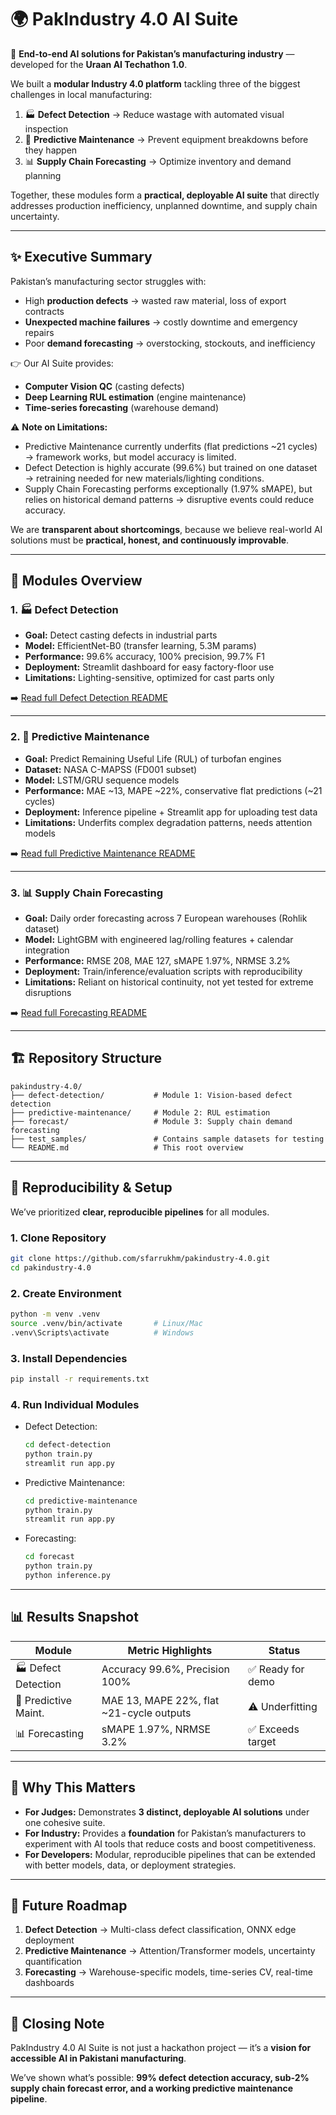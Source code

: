 
# 🌍 PakIndustry 4.0 AI Suite

🚀 **End-to-end AI solutions for Pakistan’s manufacturing industry** — developed for the **Uraan AI Techathon 1.0**.

We built a **modular Industry 4.0 platform** tackling three of the biggest challenges in local manufacturing:

1. 🏭 **Defect Detection** → Reduce wastage with automated visual inspection
2. 🔧 **Predictive Maintenance** → Prevent equipment breakdowns before they happen
3. 📊 **Supply Chain Forecasting** → Optimize inventory and demand planning

Together, these modules form a **practical, deployable AI suite** that directly addresses production inefficiency, unplanned downtime, and supply chain uncertainty.

---

## ✨ Executive Summary

Pakistan’s manufacturing sector struggles with:

* High **production defects** → wasted raw material, loss of export contracts
* **Unexpected machine failures** → costly downtime and emergency repairs
* Poor **demand forecasting** → overstocking, stockouts, and inefficiency

👉 Our AI Suite provides:

* **Computer Vision QC** (casting defects)
* **Deep Learning RUL estimation** (engine maintenance)
* **Time-series forecasting** (warehouse demand)

⚠️ **Note on Limitations:**

* Predictive Maintenance currently underfits (flat predictions ~21 cycles) → framework works, but model accuracy is limited.
* Defect Detection is highly accurate (99.6%) but trained on one dataset → retraining needed for new materials/lighting conditions.
* Supply Chain Forecasting performs exceptionally (1.97% sMAPE), but relies on historical demand patterns → disruptive events could reduce accuracy.

We are **transparent about shortcomings**, because we believe real-world AI solutions must be **practical, honest, and continuously improvable**.

---

## 🧩 Modules Overview

### 1. 🏭 Defect Detection

* **Goal:** Detect casting defects in industrial parts
* **Model:** EfficientNet-B0 (transfer learning, 5.3M params)
* **Performance:** 99.6% accuracy, 100% precision, 99.7% F1
* **Deployment:** Streamlit dashboard for easy factory-floor use
* **Limitations:** Lighting-sensitive, optimized for cast parts only

➡️ [Read full Defect Detection README](defect-detection/README.md)

---

### 2. 🔧 Predictive Maintenance

* **Goal:** Predict Remaining Useful Life (RUL) of turbofan engines
* **Dataset:** NASA C-MAPSS (FD001 subset)
* **Model:** LSTM/GRU sequence models
* **Performance:** MAE ~13, MAPE ~22%, conservative flat predictions (~21 cycles)
* **Deployment:** Inference pipeline + Streamlit app for uploading test data
* **Limitations:** Underfits complex degradation patterns, needs attention models

➡️ [Read full Predictive Maintenance README](predictive-maintenance/README.md)

---

### 3. 📊 Supply Chain Forecasting

* **Goal:** Daily order forecasting across 7 European warehouses (Rohlik dataset)
* **Model:** LightGBM with engineered lag/rolling features + calendar integration
* **Performance:** RMSE 208, MAE 127, sMAPE 1.97%, NRMSE 3.2%
* **Deployment:** Train/inference/evaluation scripts with reproducibility
* **Limitations:** Reliant on historical continuity, not yet tested for extreme disruptions

➡️ [Read full Forecasting README](forecast/README.md)

---

## 🏗️ Repository Structure

```
pakindustry-4.0/
├── defect-detection/           # Module 1: Vision-based defect detection
├── predictive-maintenance/     # Module 2: RUL estimation
├── forecast/                   # Module 3: Supply chain demand forecasting
├── test_samples/               # Contains sample datasets for testing
└── README.md                   # This root overview
```

---

## 🔄 Reproducibility & Setup

We’ve prioritized **clear, reproducible pipelines** for all modules.

### 1. Clone Repository

```bash
git clone https://github.com/sfarrukhm/pakindustry-4.0.git
cd pakindustry-4.0
```

### 2. Create Environment

```bash
python -m venv .venv
source .venv/bin/activate       # Linux/Mac
.venv\Scripts\activate          # Windows
```

### 3. Install Dependencies

```bash
pip install -r requirements.txt
```

### 4. Run Individual Modules

* Defect Detection:

  ```bash
  cd defect-detection
  python train.py
  streamlit run app.py
  ```

* Predictive Maintenance:

  ```bash
  cd predictive-maintenance
  python train.py
  streamlit run app.py
  ```

* Forecasting:

  ```bash
  cd forecast
  python train.py
  python inference.py
  ```

---

## 📊 Results Snapshot

| Module               | Metric Highlights                        | Status           |
| -------------------- | ---------------------------------------- | ---------------- |
| 🏭 Defect Detection  | Accuracy 99.6%, Precision 100%           | ✅ Ready for demo |
| 🔧 Predictive Maint. | MAE 13, MAPE 22%, flat ~21-cycle outputs | ⚠️ Underfitting  |
| 📊 Forecasting       | sMAPE 1.97%, NRMSE 3.2%                  | ✅ Exceeds target |

---

## 🌟 Why This Matters

* **For Judges:** Demonstrates **3 distinct, deployable AI solutions** under one cohesive suite.
* **For Industry:** Provides a **foundation** for Pakistan’s manufacturers to experiment with AI tools that reduce costs and boost competitiveness.
* **For Developers:** Modular, reproducible pipelines that can be extended with better models, data, or deployment strategies.

---

## 🚧 Future Roadmap

1. **Defect Detection** → Multi-class defect classification, ONNX edge deployment
2. **Predictive Maintenance** → Attention/Transformer models, uncertainty quantification
3. **Forecasting** → Warehouse-specific models, time-series CV, real-time dashboards

---

## 🎤 Closing Note

PakIndustry 4.0 AI Suite is not just a hackathon project — it’s a **vision for accessible AI in Pakistani manufacturing**.

We’ve shown what’s possible: **99% defect detection accuracy, sub-2% supply chain forecast error, and a working predictive maintenance pipeline**.
